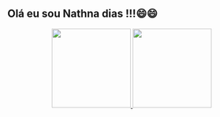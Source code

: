 ## Olá eu sou Nathna dias !!!😄😄

<div align="center">
  <a href="https://github.com/Nathandiassoares" target="_blank">
  <img height="160em" src="https://github-readme-stats.vercel.app/api?username=Nathandiassoares&show_icons=true&theme=dark&include_all_commits=true&count_private=true"/>
  <img height="160em" src="https://github-readme-stats.vercel.app/api/top-langs/?username=Nathandiassoares&layout=compact&langs_count=7&theme=dark"/>
</div>
